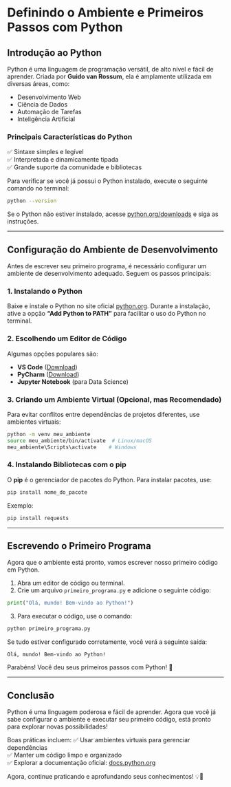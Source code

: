 # Definindo o Ambiente e Primeiros Passos com Python

## Introdução ao Python
Python é uma linguagem de programação versátil, de alto nível e fácil de aprender. Criada por **Guido van Rossum**, ela é amplamente utilizada em diversas áreas, como:
- Desenvolvimento Web
- Ciência de Dados
- Automação de Tarefas
- Inteligência Artificial

### **Principais Características do Python**
✅ Sintaxe simples e legível<br>
✅ Interpretada e dinamicamente tipada<br>
✅ Grande suporte da comunidade e bibliotecas

Para verificar se você já possui o Python instalado, execute o seguinte comando no terminal:
```sh
python --version
```
Se o Python não estiver instalado, acesse [python.org/downloads](https://www.python.org/downloads/) e siga as instruções.

---

## Configuração do Ambiente de Desenvolvimento
Antes de escrever seu primeiro programa, é necessário configurar um ambiente de desenvolvimento adequado. Seguem os passos principais:

### **1. Instalando o Python**
Baixe e instale o Python no site oficial [python.org](https://www.python.org). Durante a instalação, ative a opção **“Add Python to PATH”** para facilitar o uso do Python no terminal.

### **2. Escolhendo um Editor de Código**
Algumas opções populares são:
- **VS Code** ([Download](https://code.visualstudio.com/))
- **PyCharm** ([Download](https://www.jetbrains.com/pycharm/))
- **Jupyter Notebook** (para Data Science)

### **3. Criando um Ambiente Virtual (Opcional, mas Recomendado)**
Para evitar conflitos entre dependências de projetos diferentes, use ambientes virtuais:
```sh
python -m venv meu_ambiente
source meu_ambiente/bin/activate  # Linux/macOS
meu_ambiente\Scripts\activate    # Windows
```

### **4. Instalando Bibliotecas com o pip**
O **pip** é o gerenciador de pacotes do Python. Para instalar pacotes, use:
```sh
pip install nome_do_pacote
```
Exemplo:
```sh
pip install requests
```

---

## Escrevendo o Primeiro Programa
Agora que o ambiente está pronto, vamos escrever nosso primeiro código em Python.

1. Abra um editor de código ou terminal.
2. Crie um arquivo `primeiro_programa.py` e adicione o seguinte código:

```python
print("Olá, mundo! Bem-vindo ao Python!")
```
3. Para executar o código, use o comando:
```sh
python primeiro_programa.py
```

Se tudo estiver configurado corretamente, você verá a seguinte saída:
```
Olá, mundo! Bem-vindo ao Python!
```

Parabéns! Você deu seus primeiros passos com Python! 🚀

---

## Conclusão
Python é uma linguagem poderosa e fácil de aprender. Agora que você já sabe configurar o ambiente e executar seu primeiro código, está pronto para explorar novas possibilidades!

Boas práticas incluem:
✅ Usar ambientes virtuais para gerenciar dependências<br>
✅ Manter um código limpo e organizado<br>
✅ Explorar a documentação oficial: [docs.python.org](https://docs.python.org/3/)

Agora, continue praticando e aprofundando seus conhecimentos! 💡🐍

